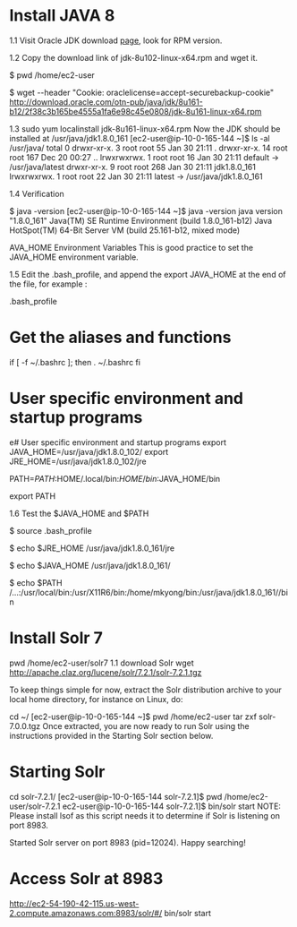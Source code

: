 # Install JAVA 8
1.1 Visit Oracle JDK download <a href="http://www.oracle.com/technetwork/java/javase/downloads/jdk8-downloads-2133151.html">page</a>, look for RPM version.

1.2 Copy the download link of jdk-8u102-linux-x64.rpm and wget it.

$ pwd
/home/ec2-user

$ wget --header "Cookie: oraclelicense=accept-securebackup-cookie" http://download.oracle.com/otn-pub/java/jdk/8u161-b12/2f38c3b165be4555a1fa6e98c45e0808/jdk-8u161-linux-x64.rpm

1.3 sudo yum localinstall jdk-8u161-linux-x64.rpm
Now the JDK should be installed at /usr/java/jdk1.8.0_161
[ec2-user@ip-10-0-165-144 ~]$ ls -al /usr/java/
total 0
drwxr-xr-x.  3 root root  55 Jan 30 21:11 .
drwxr-xr-x. 14 root root 167 Dec 20 00:27 ..
lrwxrwxrwx.  1 root root  16 Jan 30 21:11 default -> /usr/java/latest
drwxr-xr-x.  9 root root 268 Jan 30 21:11 jdk1.8.0_161
lrwxrwxrwx.  1 root root  22 Jan 30 21:11 latest -> /usr/java/jdk1.8.0_161

1.4 Verification

$ java -version
[ec2-user@ip-10-0-165-144 ~]$ java -version
java version "1.8.0_161"
Java(TM) SE Runtime Environment (build 1.8.0_161-b12)
Java HotSpot(TM) 64-Bit Server VM (build 25.161-b12, mixed mode)

AVA_HOME Environment Variables
This is good practice to set the JAVA_HOME environment variable.

1.5 Edit the .bash_profile, and append the export JAVA_HOME at the end of the file, for example :

.bash_profile
# Get the aliases and functions
if [ -f ~/.bashrc ]; then
	. ~/.bashrc
fi

# User specific environment and startup programs

e# User specific environment and startup programs
export JAVA_HOME=/usr/java/jdk1.8.0_102/
export JRE_HOME=/usr/java/jdk1.8.0_102/jre

PATH=$PATH:$HOME/.local/bin:$HOME/bin:$JAVA_HOME/bin

export PATH

1.6 Test the $JAVA_HOME and $PATH

$ source .bash_profile

$ echo $JRE_HOME
/usr/java/jdk1.8.0_161/jre

$ echo $JAVA_HOME
/usr/java/jdk1.8.0_161/

$ echo $PATH
/...:/usr/local/bin:/usr/X11R6/bin:/home/mkyong/bin:/usr/java/jdk1.8.0_161//bin

# Install Solr 7
pwd /home/ec2-user/solr7
1.1 download Solr  wget http://apache.claz.org/lucene/solr/7.2.1/solr-7.2.1.tgz

To keep things simple for now, extract the Solr distribution archive to your local home directory, for instance on Linux, do:

cd ~/
[ec2-user@ip-10-0-165-144 ~]$ pwd
/home/ec2-user
tar zxf solr-7.0.0.tgz
Once extracted, you are now ready to run Solr using the instructions provided in the Starting Solr section below.

# Starting Solr
cd solr-7.2.1/
[ec2-user@ip-10-0-165-144 solr-7.2.1]$ pwd
/home/ec2-user/solr-7.2.1
ec2-user@ip-10-0-165-144 solr-7.2.1]$ bin/solr start
NOTE: Please install lsof as this script needs it to determine if Solr is listening on port 8983.

Started Solr server on port 8983 (pid=12024). Happy searching!
# Access Solr at 8983
http://ec2-54-190-42-115.us-west-2.compute.amazonaws.com:8983/solr/#/
bin/solr start
